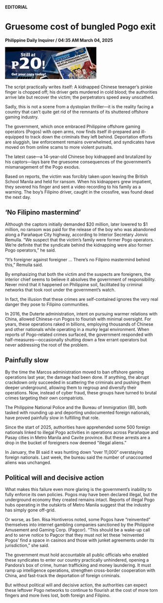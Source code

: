 **EDITORIAL**

# Gruesome cost of bungled Pogo exit

****Philippine Daily Inquirer / 04:35 AM March 04, 2025****

![Image](https://raw.githubusercontent.com/github-jl14/scrapy_api/refs/heads/main/images/editorial03042025.png)

The script practically writes itself: A kidnapped Chinese teenager’s pinkie finger is chopped off; his driver gets murdered in cold blood; the authorities arrive late but recover the victim; the perpetrators speed away unscathed.

Sadly, this is not a scene from a dystopian thriller—it is the reality facing a country that can’t quite get rid of the remnants of its shuttered offshore gaming industry.

The government, which once embraced Philippine offshore gaming operators (Pogos) with open arms, now finds itself ill-prepared and ill-equipped to track down the criminals they left behind. Deportation efforts are sluggish, law enforcement remains overwhelmed, and syndicates have moved on from online scams to more violent pursuits.

The latest case—a 14-year-old Chinese boy kidnapped and brutalized by his captors—lays bare the gruesome consequences of the government’s mismanagement of the Pogo exodus.

Based on reports, the victim was forcibly taken upon leaving the British School Manila and held for ransom. When his kidnappers grew impatient, they severed his finger and sent a video recording to his family as a warning. The boy’s Filipino driver, caught in the crossfire, was found dead the next day.

## ‘No Filipino mastermind’

Although the captors initially demanded $20 million, later lowered to $1 million, no ransom was paid for the release of the boy who was abandoned along a Parañaque City highway, according to Interior Secretary Jonvic Remulla. “We suspect that the victim’s family were former Pogo operators. We’re definite that the syndicate behind the kidnapping were also former Pogo operators,” he said.

“It’s foreigner against foreigner … There’s no Filipino mastermind behind this,” Remulla said.

By emphasizing that both the victim and the suspects are foreigners, the interior chief seems to believe it absolves the government of responsibility. Never mind that it happened on Philippine soil, facilitated by criminal networks that took root under the government’s watch.

In fact, the illusion that these crimes are self-contained ignores the very real danger they pose to Filipino communities.

In 2016, the Duterte administration, intent on pursuing warmer relations with China, allowed Chinese-run Pogos to flourish with minimal oversight. For years, these operations raked in billions, employing thousands of Chinese and other nationals while operating in a murky legal environment. When reports of Pogo-related crimes surfaced, the government responded with half-measures—occasionally shutting down a few errant operators but never addressing the root of the problem.

## Painfully slow

By the time the Marcos administration moved to ban offshore gaming operations last year, the damage had been done. If anything, the abrupt crackdown only succeeded in scattering the criminals and pushing them deeper underground, allowing them to regroup and diversify their operations. Now, instead of cyber fraud, these groups have turned to brutal crimes targeting their own compatriots.

The Philippine National Police and the Bureau of Immigration (BI), both tasked with rounding up and deporting undocumented foreign nationals, have proved painfully slow in fulfilling that role.

Since the start of 2025, authorities have apprehended some 500 foreign nationals linked to illegal Pogo activities in operations across Parañaque and Pasay cities in Metro Manila and Cavite province. But these arrests are a drop in the bucket of foreigners now deemed “illegal aliens.”

In January, the BI said it was hunting down “over 11,000” overstaying foreign nationals. Last week, the bureau said the number of unaccounted aliens was unchanged.

## Political will and decisive action

What makes this failure even more glaring is the government’s inability to fully enforce its own policies. Pogos may have been declared illegal, but the underground economy they created remains intact. Reports of illegal Pogo hubs operating in the outskirts of Metro Manila suggest that the industry has simply gone off-grid.

Or worse, as Sen. Risa Hontiveros noted, some Pogos have “reinvented” themselves into internet gambling companies sanctioned by the Philippine Amusement and Gaming Corp. (Pagcor). “This should be a wake-up call and to serve notice to Pagcor that they must not let these ‘reinvented Pogos’ find a space in casinos and those with junket agreements under its jurisdiction,” she said.

The government must hold accountable all public officials who enabled these syndicates to enter our country practically unhindered, opening a Pandora’s box of crime, human trafficking and money laundering. It must ramp up intelligence operations, strengthen cross-border cooperation with China, and fast-track the deportation of foreign criminals.

But without political will and decisive action, the authorities can expect these leftover Pogo networks to continue to flourish at the cost of more torn fingers and more lives lost, both foreign and Filipino.